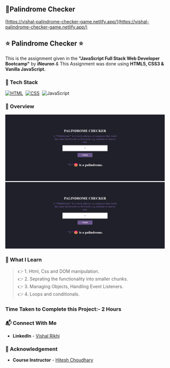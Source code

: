 ## 🔗Palindrome Checker
[https://vishal-palindrome-checker-game.netlify.app/](https://vishal-palindrome-checker-game.netlify.app/)


## ⭐ Palindrome Checker ⭐

This is the assignment given in the **"JavaScript Full Stack Web Developer Bootcamp"** by **iNeuron** *&* This Assignment was done using **HTML5, CSS3 & Vanilla JavaScript.**


### 📌 Tech Stack

[![HTML](https://img.shields.io/badge/html5%20-%23E34F26.svg?&style=for-the-badge&logo=html5&logoColor=white)](https://github.com/pk170970)&nbsp; [![CSS](https://img.shields.io/badge/css3%20-%231572B6.svg?&style=for-the-badge&logo=css3&logoColor=white)](https://github.com/pk170970)&nbsp; ![JavaScript](https://img.shields.io/badge/javascript-%23323330.svg?style=for-the-badge&logo=javascript&logoColor=%23F7DF1E)


### 📌 Overview 


![PROJECT-SCREENSHOT](./vishal-palindrome-netlify.png) <br>
![PROJECT-SCREENSHOT](./vishal-palindrome-netlify.png)

### 📌 What I Learn

> 👉 1. Html, Css and DOM manipulation. <br>
  👉 2. Seprating the functionality into smaller chunks. <br>
  👉 3. Managing Objects, Handling Event Listeners. <br>
  👉 4. Loops and conditionals. <br>

### Time Taken to Complete this Project:- 2 Hours

### 📬 Connect With Me

- **LinkedIn** - [Vishal Rikhi](https://www.linkedin.com/in/vishal-rikhi/)

### 📌 Acknowledgement

- **Course Instructor** - [Hitesh Choudhary](https://www.linkedin.com/in/hiteshchoudhary/)


